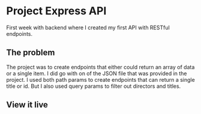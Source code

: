 # Project Express API

First week with backend where I created my first API with RESTful endpoints.

## The problem

The project was to create endpoints that either could return an array of data or a single item. I did go with on of the JSON file that was provided in the project. I used both path params to create endpoints that can return a single title or id. But I also used query params to filter out directors and titles. 

## View it live


